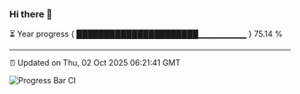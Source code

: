 ### Hi there 👋

⏳ Year progress { ██████████████████████▁▁▁▁▁▁▁▁ } 75.14 %

---

⏰ Updated on Thu, 02 Oct 2025 06:21:41 GMT

![Progress Bar CI](https://github.com/liununu/liununu/workflows/Progress%20Bar%20CI/badge.svg)
